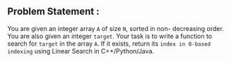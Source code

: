 ## Problem Statement :

You are given an integer array `A` of size `N`, sorted in non- decreasing order. You are also given an integer `target`. Your task
is to write a function to search for `target` in the array `A`. If it
exists, return its `index in 0-based indexing` using Linear Search in
C++/Python/Java.
